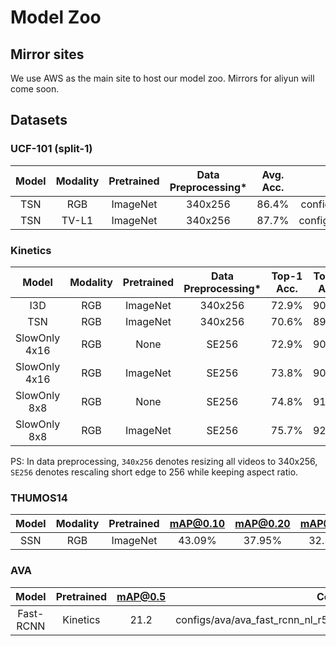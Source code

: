 # Model Zoo

## Mirror sites
We use AWS as the main site to host our model zoo. Mirrors for aliyun will come soon.

## Datasets

### UCF-101 (split-1)
| Model | Modality | Pretrained | Data Preprocessing* | Avg. Acc. |                 Config                 |                                                              Download                                                                    |
| :---: | :------: | :--------: | :---------: | :--------: | :------------------------------------: | :--------------------------------------------------------------------------------------------------------------------------------------: |
|  TSN  |    RGB   |  ImageNet  | 340x256 |  86.4%    | configs/ucf101/tsn_rgb_bninception.py  | [model](https://open-mmlab.s3.ap-northeast-2.amazonaws.com/mmaction/models/ucf101/tsn_2d_rgb_bninception_seg3_f1s1_b32_g8-98160339.pth)  |
|  TSN  |   TV-L1  |  ImageNet  | 340x256 |  87.7%    | configs/ucf101/tsn_flow_bninception.py | [model](https://open-mmlab.s3.ap-northeast-2.amazonaws.com/mmaction/models/ucf101/tsn_2d_flow_bninception_seg3_f1s1_b32_g8-151870b7.pth) |


### Kinetics
| Model | Modality | Pretrained | Data Preprocessing* | Top-1 Acc. | Top-5 Acc. |                                     Config                                    |                                                                             Download                                                                         |
| :---: | :------: | :--------: | :--------: | :--------: | :--------: | :---------------------------------------------------------------------------: | :----------------------------------------------------------------------------------------------------------------------------------------------------------: |
|  I3D  |   RGB    |  ImageNet  | 340x256 |  72.9%    |   90.8%    | configs/kinetics400/i3d_kinetics400_3d_rgb_r50_c3d_inflate3x1x1_seg1_f32s2.py | [model](https://open-mmlab.s3.ap-northeast-2.amazonaws.com/mmaction/models/kinetics400/i3d_kinetics_rgb_r50_c3d_inflated3x1x1_seg1_f32s2_f32s2-b93cc877.pth) |
|  TSN  |   RGB    |  ImageNet  | 340x256 |  70.6%    |   89.4%    | configs/kinetics400/tsn_kinetics400_2d_rgb_r50_seg3_f1s1.py | [model](https://open-mmlab.s3.ap-northeast-2.amazonaws.com/mmaction/models/kinetics400/tsn2d_kinetics400_rgb_r50_seg3_f1s1-b702e12f.pth) |
| SlowOnly 4x16 | RGB  | None  | SE256 | 72.9%  | 90.9%  | configs/kinetics400/slowonly_kinetics400_3d_rgb_r50_seg1_f4s16_scratch.py  |  [model](https://open-mmlab.s3.ap-northeast-2.amazonaws.com/mmaction/models/kinetics400/slowonly_kinetics400_se_rgb_r50_seg1_4x16_scratch_epoch256-594abd88.pth) |
| SlowOnly 4x16 | RGB  | ImageNet | SE256 |  73.8%  | 90.9%  | configs/kinetics400/slowonly_kinetics400_3d_rgb_r50_seg1_f4s16_finetune.py  | [model](https://open-mmlab.s3.ap-northeast-2.amazonaws.com/mmaction/models/kinetics400/slowonly_kinetics400_se_rgb_r50_seg1_4x16_finetune_epoch150-46c79312.pth)  |
| SlowOnly 8x8  | RGB  | None  | SE256 | 74.8%  | 91.9%  | configs/kinetics400/slowonly_kinetics400_3d_rgb_r50_seg1_f8s8_scratch.py  | [model](https://open-mmlab.s3.ap-northeast-2.amazonaws.com/mmaction/models/kinetics400/slowonly_kinetics400_se_rgb_r50_seg1_8x8_scratch_epoch196-4aae9339.pth) |
| SlowOnly 8x8  | RGB  | ImageNet  | SE256 | 75.7%  | 92.2%  | configs/kinetics400/slowonly_kinetics400_3d_rgb_r50_seg1_f8s8_finetune.py  | [model](https://open-mmlab.s3.ap-northeast-2.amazonaws.com/mmaction/models/kinetics400/slowonly_kinetics400_se_rgb_r50_seg1_8x8_finetune_epoch150-519c2101.pth)  |

PS: In data preprocessing, `340x256` denotes resizing all videos to 340x256,  `SE256` denotes rescaling short edge to 256 while keeping aspect ratio.

### THUMOS14
| Model | Modality | Pretrained | mAP@0.10 | mAP@0.20 | mAP@0.30 | mAP@0.40 | mAP@0.50 |                      Config                       |                                                               Download                                                              |
| :---: | :------: | :--------: | :------: | :------: | :------: | :------: | :------: | :-----------------------------------------------: | :---------------------------------------------------------------------------------------------------------------------------------: |
|  SSN  |    RGB   |  ImageNet  |  43.09%  |  37.95%  |  32.56%  |  25.71%  |  18.33%  | configs/thumos14/ssn_thumos14_rgb_bn_inception.py | [model](https://open-mmlab.s3.ap-northeast-2.amazonaws.com/mmaction/models/thumos14/ssn_thumos14_rgb_bn_inception_tag-dac9ddb0.pth) |

### AVA
|   Model   | Pretrained | mAP@0.5 |                              Config                               |                                                                Download                                                              |
| :-------: | :--------: | :-----: | :---------------------------------------------------------------: | :----------------------------------------------------------------------------------------------------------------------------------: |
| Fast-RCNN |  Kinetics  |  21.2   | configs/ava/ava_fast_rcnn_nl_r50_c4_1x_kinetics_pretrain_crop.py  | [model](https://open-mmlab.s3.ap-northeast-2.amazonaws.com/mmaction/models/ava/fast_rcnn_ava2.1_nl_r50_c4_1x_f32s2_kin-e2495b48.pth) |
